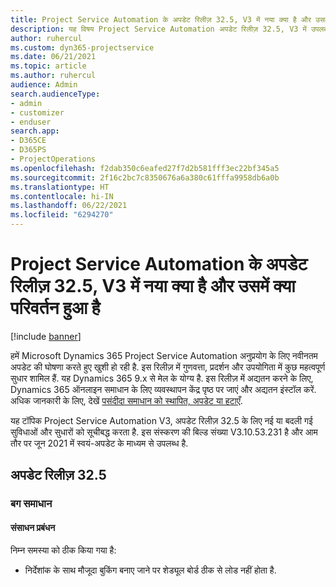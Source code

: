 ```yaml
---
title: Project Service Automation के अपडेट रिलीज़ 32.5, V3 में नया क्या है और उसमें क्या परिवर्तन हुआ है
description: यह विषय Project Service Automation अपडेट रिलीज़ 32.5, V3 में उपलब्ध सुविधाओं और सुधारों को सूचीबद्ध करता है.
author: ruhercul
ms.custom: dyn365-projectservice
ms.date: 06/21/2021
ms.topic: article
ms.author: ruhercul
audience: Admin
search.audienceType:
- admin
- customizer
- enduser
search.app:
- D365CE
- D365PS
- ProjectOperations
ms.openlocfilehash: f2dab350c6eafed27f7d2b581fff3ec22bf345a5
ms.sourcegitcommit: 2f16c2bc7c8350676a6a380c61fffa9958db6a0b
ms.translationtype: HT
ms.contentlocale: hi-IN
ms.lasthandoff: 06/22/2021
ms.locfileid: "6294270"
---
```

# <a name="whats-new-or-changed-in-project-service-automation-update-release-325-v3"></a>Project Service Automation के अपडेट रिलीज़ 32.5, V3 में नया क्या है और उसमें क्या परिवर्तन हुआ है

[!include [banner](../includes/psa-now-project-operations.md)]

हमें Microsoft Dynamics 365 Project Service Automation अनुप्रयोग के लिए नवीनतम अपडेट की घोषणा करते हुए खुशी हो रही है. इस रिलीज़ में गुणवत्ता, प्रदर्शन और उपयोगिता में कुछ महत्वपूर्ण सुधार शामिल हैं. यह Dynamics 365 9.x से मेल के योग्य है. इस रिलीज़ में अद्यतन करने के लिए, Dynamics 365 ऑनलाइन समाधान के लिए व्यवस्थापन केंद्र पृष्ठ पर जाएं और अद्यतन इंस्टॉल करें. अधिक जानकारी के लिए, देखें [पसंदीदा समाधान को स्थापित, अपडेट या हटाएँ](/power-platform/admin/install-remove-preferred-solution).

यह टॉपिक Project Service Automation V3, अपडेट रिलीज़ 32.5 के लिए नई या बदली गई सुविधाओं और सुधारों को सूचीबद्ध करता है. इस संस्करण की बिल्ड संख्या V3.10.53.231 है और आम तौर पर जून 2021 में स्वयं-अपडेट के माध्यम से उपलब्ध है.

## <a name="update-release-325"></a>अपडेट रिलीज़ 32.5

### <a name="bug-fixes"></a>बग समाधान

#### <a name="resource-management"></a>संसाधन प्रबंधन

निम्न समस्या को ठीक किया गया है:

- निर्देशांक के साथ मौजूदा बुकिंग बनाए जाने पर शेड्यूल बोर्ड ठीक से लोड नहीं होता है.

